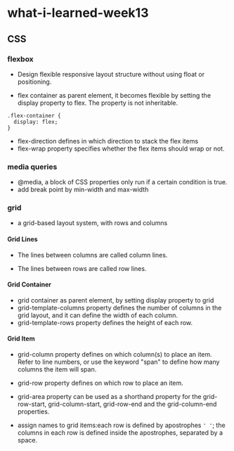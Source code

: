 # what-i-learned-week13
## CSS
### flexbox
- Design flexible responsive layout structure without using float or positioning.

- flex container as parent element, it becomes flexible by setting the display property to flex. The property is not inheritable.
``` 
.flex-container {
  display: flex;
} 
```

- flex-direction defines in which direction to stack the flex items
- flex-wrap property specifies whether the flex items should wrap or not.

### media queries

- @media,  a block of CSS properties only run if a certain condition is true.
- add break point by min-width and max-width

### grid
- a grid-based layout system, with rows and columns

#### Grid Lines
- The lines between columns are called column lines.

- The lines between rows are called row lines.

#### Grid Container
- grid container as parent element, by setting display property to grid 
- grid-template-columns property  defines the number of columns in the grid layout, and it can define the width of each column.
- grid-template-rows property defines the height of each row.

#### Grid Item
- grid-column property defines on which column(s) to place an item. Refer to line numbers, or use the keyword "span" to define how many columns the item will span.
- grid-row property defines on which row to place an item.

- grid-area property can be used as a shorthand property for the grid-row-start, grid-column-start, grid-row-end and the grid-column-end properties.

-  assign names to grid items:each row is defined by apostrophes ``` ' ' ```; the columns in each row is defined inside the apostrophes, separated by a space.
